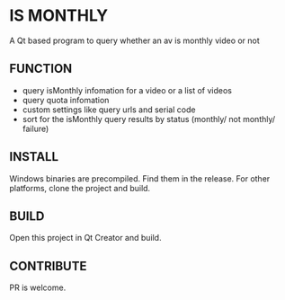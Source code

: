 # IS MONTHLY

A Qt based program to query whether an av is monthly video or not

## FUNCTION

* query isMonthly infomation for a video or a list of videos
* query quota infomation
* custom settings like query urls and serial code
* sort for the isMonthly query results by status (monthly/ not monthly/ failure)

## INSTALL

Windows binaries are precompiled. Find them in the release.
For other platforms, clone the project and build.

## BUILD

Open this project in Qt Creator and build.

## CONTRIBUTE

PR is welcome.
